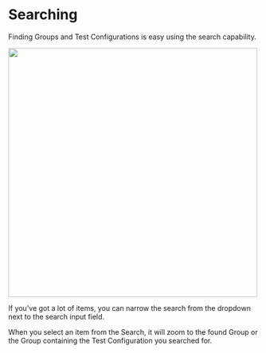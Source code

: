 # Searching
Finding Groups and Test Configurations is easy using the search capability.

<img src="search.png" width="500"/>

If you've got a lot of items, you can narrow the search from the dropdown next to the search input field.

When you select an item from the Search, it will zoom to the found Group or the Group containing the Test Configuration you searched for.
